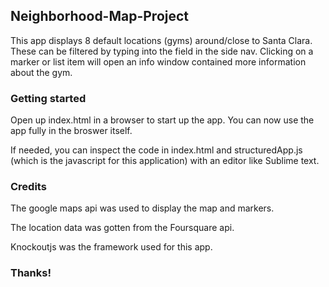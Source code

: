 
## Neighborhood-Map-Project

This app displays 8 default locations (gyms) around/close to Santa Clara.  These can be filtered by typing into the field in the side nav.
Clicking on a marker or list item will open an info window contained more information about the gym.


### Getting started

Open up index.html in a browser to start up the app. You can now use the app fully in the broswer itself.

If needed, you can inspect the code in index.html and structuredApp.js (which is the javascript for this application) with an editor like Sublime text.

### Credits

The google maps api was used to display the map and markers.

The location data was gotten from the Foursquare api.

Knockoutjs was the framework used for this app.

### Thanks!